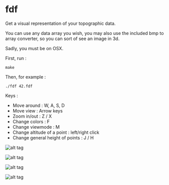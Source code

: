 # fdf
Get a visual representation of your topographic data.

You can use any data array you wish, you may also use the included bmp to array converter, so you can sort of see an image in 3d.

Sadly, you must be on OSX.

First, run :

<code>make</code>

Then, for example :

<code>./fdf 42.fdf</code>

Keys :

  - Move around                     : W, A, S, D
  - Move view                       : Arrow keys
  - Zoom in/out                     : Z / X
  - Change colors                   : F
  - Change viewmode                 : M
  - Change altitude of a point      : left/right click
  - Change general height of points : J / H

![alt tag](http://s2.postimg.org/899vyz0vd/Screen_Shot_2015_12_15_at_18_34_54.png)

![alt tag](http://s29.postimg.org/g7mtby7iv/Screen_Shot_2015_12_16_at_1_38_47_AM.png)

![alt tag](http://s4.postimg.org/ca76byim5/Screen_Shot_2015_12_14_at_17_30_59.png)

![alt tag](http://s29.postimg.org/gmy34ytg7/Screen_Shot_2015_12_15_at_18_39_37.png)
